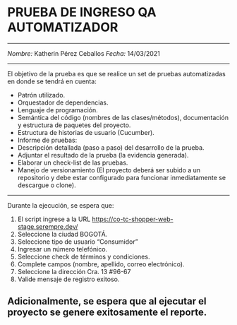 # PRUEBA DE INGRESO QA AUTOMATIZADOR
---
*Nombre:* Katherin Pérez Ceballos
*Fecha:* 14/03/2021

---
El objetivo de la prueba es que se realice un set de pruebas automatizadas en donde se tendrá en cuenta: 
* Patrón utilizado. 
* Orquestador de dependencias. 
* Lenguaje de programación. 
* Semántica del código (nombres de las clases/métodos), documentación y estructura de paquetes del proyecto.
* Estructura de historias de usuario (Cucumber).
* Informe de pruebas:
*    Descripción detallada (paso a paso) del desarrollo de la prueba.
*    Adjuntar el resultado de la prueba (la evidencia generada).
*    Elaborar un check-list de las pruebas.
* Manejo de versionamiento (El proyecto deberá ser subido a un repositorio y debe estar configurado para funcionar inmediatamente se descargue o clone).

---
Durante la ejecución, se espera que:

1. El script ingrese a la URL https://co-tc-shopper-web-stage.serempre.dev/
2. Seleccione la ciudad BOGOTÁ.
3. Seleccione tipo de usuario “Consumidor”
4. Ingresar un número telefónico. 
5. Seleccione check de términos y condiciones.
6. Complete campos (nombre, apellido, correo electrónico).
7. Seleccione la dirección Cra. 13 #96-67
8. Valide mensaje de registro exitoso.

Adicionalmente, se espera que al ejecutar el proyecto se genere exitosamente el reporte.
---
